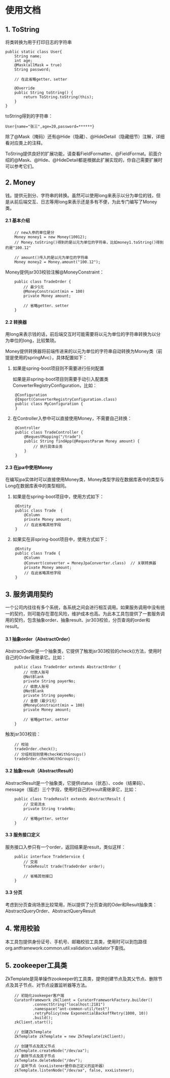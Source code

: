 # 使用文档

## 1. ToString
将类转换为用于打印日志的字符串

    public static class User{
        String name;
        int age;
        @Mask(allMask = true)
        String password;

        // 在此省略getter、setter

        @Override
        public String toString() {
            return ToString.toString(this);
        }
    }
    
toString得到的字符串：

    User{name="张三",age=20,password=******}
    
除了@Mask（掩码）还有@Hide（隐藏）、@HideDetail（隐藏细节）注解，详细看对应类上的注释。

ToString提供良好的扩展功能，请查看FieldFormatter、@FieldFormat。前面介绍的@Mask、@Hide、@HideDetail都是根据此扩展实现的，你自己需要扩展时可以参考它们。

## 2. Money
钱。提供元到分、字符串的转换。虽然可以使用long来表示以分为单位的钱，但是从前后端交互、日志等用long来表示还是多有不便，为此专门编写了Money类。

#### 2.1 基本介绍

        // new入参的单位是分
        Money money1 = new Money(10012);
        // Money.toString()得到的是以元为单位的字符串，比如money1.toString()得到的是"100.12"
        
        // amount()传入的是以元为单位的字符串
        Money money2 = Money.amount("100.12");

Money提供jsr303校验注解@MoneyConstraint：

        public class TradeOrder {
            // 最少1元
            @MoneyConstraint(min = 100)
            private Money amount;
            
            // 省略getter、setter
        }

#### 2.2 转换器
用long来表示钱的话，前后端交互时可能需要将以元为单位的字符串转换为以分为单位的long，比较繁琐。

Money提供转换器将前端传进来的以元为单位的字符串自动转换为Money类（前提是使用的springMvc），具体配置如下：
1. 如果是spring-boot项目则不需要进行任何配置

    如果是非spring-boot项目则需要手动引入配置类ConverterRegistryConfiguration，比如：

        @Configuration
        @Import(ConverterRegistryConfiguration.class)
        public class MyConfiguration {
        }

2. 在Controller入参中可以直接使用Money，不需要自己转换：


        @Controller
        public class TradeController {
            @RequestMapping("/trade")
            public String findApp(@RequestParam Money amount) {
                // 执行具体业务
            }
        }

#### 2.3 在jpa中使用Money
在编写jpa实体时可以直接使用Money类，Money类型字段在数据库表中的类型与Long在数据库表中的类型相同。
1. 如果是在spring-boot项目中，使用方式如下：


        @Entity
        public class Trade  {
            @Column
            private Money amount;
            // 在此省略其他字段
        }

2. 如果实在非spring-boot项目中，使用方式如下：


        @Entity
        public class Trade {
            @Column
            @Convert(converter = MoneyJpaConverter.class)  // 关联转换器
            private Money amount;
            // 在此省略其他字段
        }

## 3. 服务调用契约
一个公司内往往有多个系统，各系统之间会进行相互调用。如果服务调用中没有统一的契约，则可能存在潜在风险，维护成本也高。为此本工具包提供了一套服务调用的契约，包含抽象order、抽象result、jsr303校验，分页查询的order和result。

#### 3.1 抽象order（AbstractOrder）
AbstractOrder是一个抽象类，它提供了触发jsr303校验的check()方法，使用时自己的Order需继承它。比如：

        public class TradeOrder extends AbstractOrder {
            // 付款人账号
            @NotBlank
            private String payerNo;
            // 收款人账号
            @NotBlank
            private String payeeNo;
            // 金额（最少1元）
            @MoneyConstraint(min = 100)
            private Money amount;
        
            // 省略getter、setter
        }

触发jsr303校验：

        // 校验
        tradeOrder.check();
        // 分组校验则使用checkWithGroups()
        tradeOrder.checkWithGroups();

#### 3.2 抽象result（AbstractResult）
AbstractResult是一个抽象类，它提供status（状态）、code（结果码）、message（描述）三个字段，使用时自己的result需继承它，比如：

        public class TradeResult extends AbstractResult {
            // 交易流水
            private String tradeNo;
            
            // 省略getter、setter
        }

#### 3.3 服务接口定义
服务接口入参只有一个order，返回结果是result，类似这样：

        public interface TradeService {
            // 交易
            TradeResult trade(TradeOrder order);
            
            // 省略其他接口
        }

#### 3.3 分页
考虑到分页查询场景比较常用，所以提供了分页查询的Oder和Result抽象类：AbstractQueryOrder、AbstractQueryResult

## 4. 常用校验
本工具包提供身份证号、手机号、邮箱校验工具类，使用时可以到包路径org.antframework.common.util.validation.validator下查找。

## 5. zookeeper工具类
ZkTemplate是简单操作zookeeper的工具类，提供创建节点及其父节点、删除节点及其子节点、对节点设置监听器等方法。

        // 初始化zookeeper客户端
        CuratorFramework zkClient = CuratorFrameworkFactory.builder()
                .connectString("localhost:2181")
                .namespace("ant-common-util/test")
                .retryPolicy(new ExponentialBackoffRetry(1000, 10))
                .build();
        zkClient.start();
        
        // 创建ZkTemplate
        ZkTemplate zkTemplate = new ZkTemplate(zkClient);
        
        // 创建节点及其父节点
        zkTemplate.createNode("/dev/aa");
        // 删除节点及其子节点
        zkTemplate.deleteNode("/dev");
        // 监听节点（xxxListener是你自己定义的监听器）
        zkTemplate.listenNode("/dev/aa", false, xxxListener);

